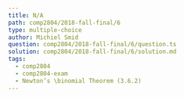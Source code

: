 ```yaml
---
title: N/A
path: comp2804/2018-fall-final/6
type: multiple-choice
author: Michiel Smid
question: comp2804/2018-fall-final/6/question.ts
solution: comp2804/2018-fall-final/6/solution.md
tags:
  - comp2804
  - comp2804-exam
  - Newton’s \binomial Theorem (3.6.2)
---
```

